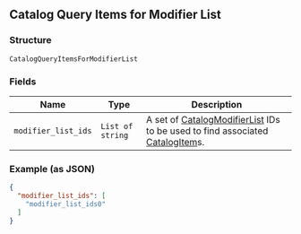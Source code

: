 ## Catalog Query Items for Modifier List

### Structure

`CatalogQueryItemsForModifierList`

### Fields

| Name | Type | Description |
|  --- | --- | --- |
| `modifier_list_ids` | `List of string` | A set of [CatalogModifierList](#type-catalogmodifierlist) IDs to be used to find associated [CatalogItem](#type-catalogitem)s. |

### Example (as JSON)

```json
{
  "modifier_list_ids": [
    "modifier_list_ids0"
  ]
}
```


